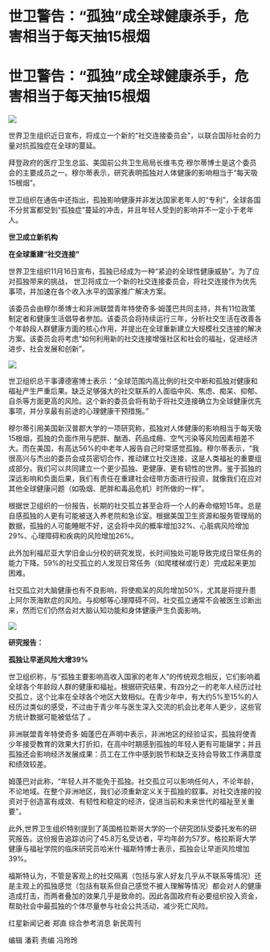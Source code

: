 # 世卫警告：“孤独”成全球健康杀手，危害相当于每天抽15根烟

# 世卫警告：“孤独”成全球健康杀手，危害相当于每天抽15根烟

![](https://inews.gtimg.com/om_bt/OpVo0kw0ViJ2uiCEZ6_mtdC24rri9yKkQqThOfLLkaC_IAA/1000)

世界卫生组织近日宣布，将成立一个新的“社交连接委员会”，以联合国际社会的力量对抗孤独症在全球的蔓延。

拜登政府的医疗卫生总监、美国前公共卫生局局长维韦克·穆尔蒂博士是这个委员会的主要成员之一。穆尔蒂表示，研究表明孤独对人体健康的影响相当于“每天吸15根烟”。

世卫组织在通告中还指出，孤独影响健康并非发达国家老年人的“专利”，全球各国不分贫富都受到“孤独症”蔓延的冲击，并且年轻人受到的影响并不一定小于老年人。

**世卫成立新机构**

**在全球重建“社交连接”**

世界卫生组织11月16日宣布，孤独已经成为一种“紧迫的全球性健康威胁”。为了应对孤独带来的挑战，
世卫将成立一个新的社交连接委员会，将社交连接作为优先事项，并加速在各个收入水平的国家推广解决方案。

该委员会由穆尔蒂博士和非洲联盟青年特使奇多·姆蓬巴共同主持，共有11位政策制定者和健康生活倡导者参加。该委员会将持续运行三年，分析社交生活在改善各个年龄段人群健康方面的核心作用，并提出在全球重新建立大规模社交连接的解决方案。该委员会将考虑“如何利用新的社交连接增强社区和社会的福祉，促进经济进步、社会发展和创新”。

![](https://inews.gtimg.com/om_bt/Ozlmw76qa3oMuZOKmRu0jO0gvV3h2O24-xRoEiEYCPPa8AA/1000)

世卫组织总干事谭德塞博士表示：“全球范围内高比例的社交中断和孤独对健康和福祉产生严重后果。缺乏足够强大的社交联系的人面临中风、焦虑、痴呆、抑郁、自杀等方面更高的风险。这个新的委员会将有助于将社交连接确立为全球健康优先事项，并分享最有前途的心理健康干预措施。”

穆尔蒂引用美国新汉普郡大学的一项研究称，孤独对人体健康的影响相当于每天吸15根烟，孤独的负面作用与肥胖、酗酒、药品成瘾、空气污染等风险因素相差不大。而在美国，有高达56%的中老年人报告自己时常感觉孤独。穆尔蒂表示，“我很高兴与杰出的委员会成员密切合作，推动建立社交连接，这是人类福祉的重要组成部分。我们可以共同建立一个更少孤独、更健康、更有韧性的世界。鉴于孤独的深远影响和负面后果，我们有责任在重建社会纽带方面进行投资，就像我们在应对其他全球健康问题（如吸烟、肥胖和毒品危机）时所做的一样”。

根据世卫组织的一份报告，长期的社交孤立甚至会将一个人的寿命缩短15年。总是自感孤独的人更有可能被送入养老院和急诊室。根据美国卫生资源和服务管理局的数据，孤独的人可能睡眠不好，这会将中风的概率增加32%、心脏病风险增加29%、心理障碍和疾病的风险增加26%。

此外加利福尼亚大学旧金山分校的研究发现，长时间独处可能导致完成日常任务的能力下降。59%的社交孤立的人发现日常任务（如爬楼梯或行走）完成起来更加困难。

社交孤立对大脑健康也有不良影响，将使痴呆的风险增加50%，尤其是将提升患上阿尔茨海默症的风险。与抑郁等心理障碍不同，社交孤立通常不会被医生诊断出来，然而它们仍然会对大脑认知功能和身体健康产生负面影响。

![](https://inews.gtimg.com/om_bt/OiYJ0IP9eaon9vdkYVrVWBJvdA0kCbEsT74zTOkEzZRTQAA/1000)

**研究报告：**

**孤独让早逝风险大增39%**

世卫组织称，与“孤独主要影响高收入国家的老年人”的传统观念相反，它们影响着全球各个年龄段人群的健康和福祉。根据研究结果，有四分之一的老年人经历过社交孤立，这个比率在全球各个地区大致相似。在青少年中，有大约5%至15%的人经历过类似的感受，不过由于青少年与医生深入交流的机会比老年人更少，这些官方统计数据可能被低估了
。

非洲联盟青年特使奇多·姆蓬巴在声明中表示，非洲地区的经验证实，孤独将使青少年接受教育的效果大打折扣，在高中时期感到孤独的年轻人更有可能辍学；并且孤独还会影响经济发展成果：员工在工作中感到脱节和缺乏支持会导致工作满意度和绩效较差。

姆蓬巴对此称，“年轻人并不能免于孤独。社交孤立可以影响任何人，不论年龄，不论地域。在整个非洲地区，我们必须重新定义关于孤独的叙事。对社交连接的投资对于创造富有成效、有韧性和稳定的经济，促进当前和未来世代的福祉至关重要”。

此外,世界卫生组织特别提到了英国格拉斯哥大学的一个研究团队受委托发布的研究报告。这份报告追踪访问了45.8万名受访者，平均年龄为57岁。格拉斯哥大学健康与福祉学院的临床研究员哈米什·福斯特博士表示，孤独会让早逝风险增加39%。

福斯特认为，不管是客观上的社交隔离（包括与家人好友几乎从不联系等情况）还是主观上的孤独感觉（包括有联系但自己感觉不被人理解等情况）都会对人的健康造成打击，而两者叠加的效果几乎是致命的。因此各国政府有必要组织投入资金，帮助社会中最孤独的个体尽量参与社会公共活动，减少死亡风险。

红星新闻记者 郑直 综合参考消息 新民周刊

编辑 潘莉 责编 冯玲玲

